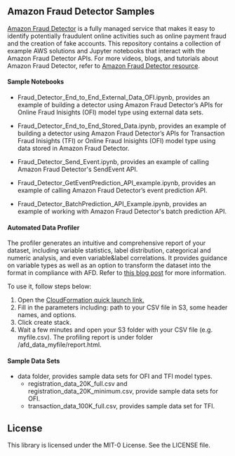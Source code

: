 ## Amazon Fraud Detector Samples 


[Amazon Fraud Detector](https://aws.amazon.com/fraud-detector/) is a fully managed service that makes it easy to identify potentially fraudulent online activities such as online payment fraud and the creation of fake accounts. This repository contains a collection of example AWS solutions and Jupyter notebooks that interact with the Amazon Fraud Detector APIs. For more videos, blogs, and tutorials about Amazon Fraud Detector, refer to [Amazon Fraud Detector resource](https://aws.amazon.com/fraud-detector/resources/?blog-posts-cards.sort-by=item.additionalFields.createdDate&blog-posts-cards.sort-order=desc). 

#### Sample Notebooks

- Fraud_Detector_End_to_End_External_Data_OFI.ipynb, provides an example of building a detector using Amazon Fraud Detector’s APIs for Online Fraud Inisights (OFI) model type using external data sets. 

- Fraud_Detector_End_to_End_Stored_Data.ipynb, provides an example of building a detector using Amazon Fraud Detector’s APIs for Transaction Fraud Inisights (TFI) or Online Fraud Inisights (OFI)  model type using data stored in Amazon Fraud Detector.  

- Fraud_Detector_Send_Event.ipynb, provides an example of calling Amazon Fraud Detector's SendEvent API. 
  
- Fraud_Detector_GetEventPrediction_API_example.ipynb, provides an example of calling Amazon Fraud Detector’s event prediction API.  

- Fraud_Detector_BatchPrediction_API_Example.ipynb, provides an example of working with Amazon Fraud Detector's batch prediction API.

#### Automated Data Profiler

The profiler generates an intuitive and comprehensive report of your dataset, including variable statistics, label distribution, categorical and numeric analysis, and even variable&label correlations. It provides guidance on variable types as well as an option to transform the dataset into the format in compliance with AFD. Refer to [this blog post](https://aws.amazon.com/blogs/machine-learning/train-models-faster-with-an-automated-data-profiler-for-amazon-fraud-detector/) for more information. 

To use it, follow steps below:

1. Open the [CloudFormation quick launch link.](https://us-west-2.console.aws.amazon.com/cloudformation/home?region=us-west-2#/stacks/create/review?templateURL=https://amazon-frauddetector-cfn-templates.s3.amazonaws.com/AFD_Data_Cleaner/afd_data_analyzer_cfn_template.yaml)
2. Fill in the parameters including: path to your CSV file in S3, some header names, and options. 
3. Click create stack. 
4. Wait a few minutes and open your S3 folder with your CSV file (e.g. myfile.csv). The profiling report is under folder /afd_data_myfile/report.html. 

#### Sample Data Sets

- data folder, provides sample data sets for OFI and TFI model types. 
  - registration_data_20K_full.csv and registration_data_20K_minimum.csv, provide sample data sets for OFI. 
  - transaction_data_100K_full.csv, provides sample data set for TFI. 

## License

This library is licensed under the MIT-0 License. See the LICENSE file.


